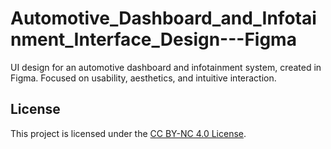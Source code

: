 # Automotive_Dashboard_and_Infotainment_Interface_Design---Figma
UI design for an automotive dashboard and infotainment system, created in Figma. Focused on usability, aesthetics, and intuitive interaction.

## License
This project is licensed under the [CC BY-NC 4.0 License](https://creativecommons.org/licenses/by-nc/4.0/).
